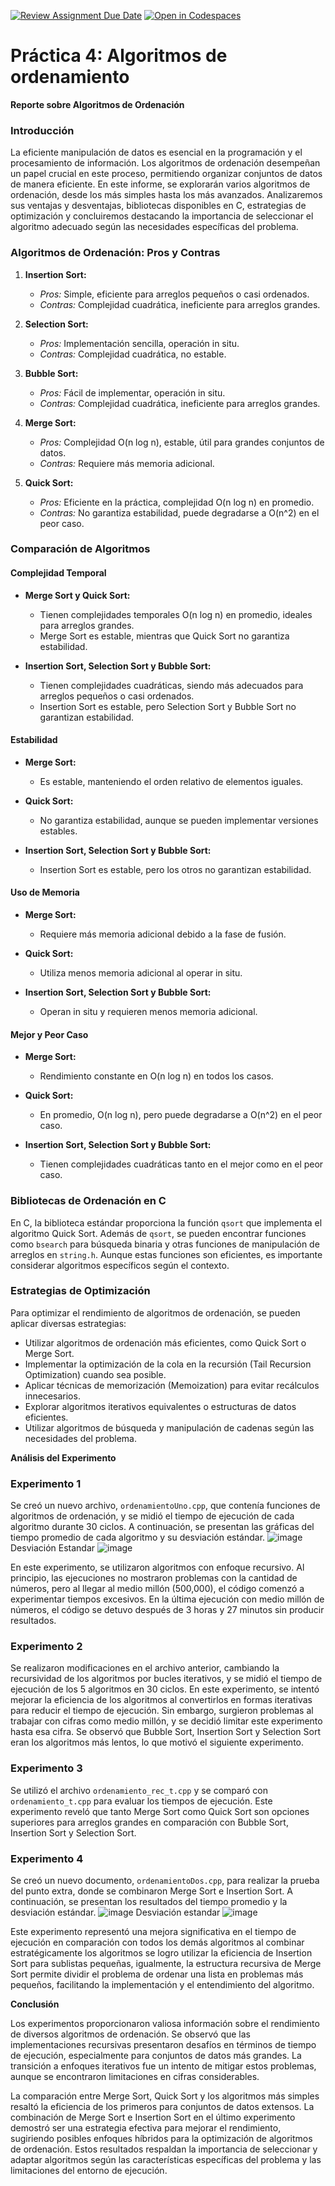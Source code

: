 [![Review Assignment Due Date](https://classroom.github.com/assets/deadline-readme-button-24ddc0f5d75046c5622901739e7c5dd533143b0c8e959d652212380cedb1ea36.svg)](https://classroom.github.com/a/ke8zCzPd)
[![Open in Codespaces](https://classroom.github.com/assets/launch-codespace-7f7980b617ed060a017424585567c406b6ee15c891e84e1186181d67ecf80aa0.svg)](https://classroom.github.com/open-in-codespaces?assignment_repo_id=13544078)
# Práctica 4: Algoritmos de ordenamiento
**Reporte sobre Algoritmos de Ordenación**

### Introducción

La eficiente manipulación de datos es esencial en la programación y el procesamiento de información. Los algoritmos de ordenación desempeñan un papel crucial en este proceso, permitiendo organizar conjuntos de datos de manera eficiente. En este informe, se explorarán varios algoritmos de ordenación, desde los más simples hasta los más avanzados. Analizaremos sus ventajas y desventajas, bibliotecas disponibles en C, estrategias de optimización y concluiremos destacando la importancia de seleccionar el algoritmo adecuado según las necesidades específicas del problema.

### Algoritmos de Ordenación: Pros y Contras

1. **Insertion Sort:**
   - *Pros:* Simple, eficiente para arreglos pequeños o casi ordenados.
   - *Contras:* Complejidad cuadrática, ineficiente para arreglos grandes.

2. **Selection Sort:**
   - *Pros:* Implementación sencilla, operación in situ.
   - *Contras:* Complejidad cuadrática, no estable.

3. **Bubble Sort:**
   - *Pros:* Fácil de implementar, operación in situ.
   - *Contras:* Complejidad cuadrática, ineficiente para arreglos grandes.

4. **Merge Sort:**
   - *Pros:* Complejidad O(n log n), estable, útil para grandes conjuntos de datos.
   - *Contras:* Requiere más memoria adicional.

5. **Quick Sort:**
   - *Pros:* Eficiente en la práctica, complejidad O(n log n) en promedio.
   - *Contras:* No garantiza estabilidad, puede degradarse a O(n^2) en el peor caso.

### Comparación de Algoritmos

#### Complejidad Temporal

- **Merge Sort y Quick Sort:**
  - Tienen complejidades temporales O(n log n) en promedio, ideales para arreglos grandes.
  - Merge Sort es estable, mientras que Quick Sort no garantiza estabilidad.

- **Insertion Sort, Selection Sort y Bubble Sort:**
  - Tienen complejidades cuadráticas, siendo más adecuados para arreglos pequeños o casi ordenados.
  - Insertion Sort es estable, pero Selection Sort y Bubble Sort no garantizan estabilidad.

#### Estabilidad

- **Merge Sort:**
  - Es estable, manteniendo el orden relativo de elementos iguales.

- **Quick Sort:**
  - No garantiza estabilidad, aunque se pueden implementar versiones estables.

- **Insertion Sort, Selection Sort y Bubble Sort:**
  - Insertion Sort es estable, pero los otros no garantizan estabilidad.

#### Uso de Memoria

- **Merge Sort:**
  - Requiere más memoria adicional debido a la fase de fusión.

- **Quick Sort:**
  - Utiliza menos memoria adicional al operar in situ.

- **Insertion Sort, Selection Sort y Bubble Sort:**
  - Operan in situ y requieren menos memoria adicional.

#### Mejor y Peor Caso

- **Merge Sort:**
  - Rendimiento constante en O(n log n) en todos los casos.

- **Quick Sort:**
  - En promedio, O(n log n), pero puede degradarse a O(n^2) en el peor caso.

- **Insertion Sort, Selection Sort y Bubble Sort:**
  - Tienen complejidades cuadráticas tanto en el mejor como en el peor caso.

### Bibliotecas de Ordenación en C

En C, la biblioteca estándar proporciona la función `qsort` que implementa el algoritmo Quick Sort. Además de `qsort`, se pueden encontrar funciones como `bsearch` para búsqueda binaria y otras funciones de manipulación de arreglos en `string.h`. Aunque estas funciones son eficientes, es importante considerar algoritmos específicos según el contexto.

### Estrategias de Optimización

Para optimizar el rendimiento de algoritmos de ordenación, se pueden aplicar diversas estrategias:
- Utilizar algoritmos de ordenación más eficientes, como Quick Sort o Merge Sort.
- Implementar la optimización de la cola en la recursión (Tail Recursion Optimization) cuando sea posible.
- Aplicar técnicas de memorización (Memoization) para evitar recálculos innecesarios.
- Explorar algoritmos iterativos equivalentes o estructuras de datos eficientes.
- Utilizar algoritmos de búsqueda y manipulación de cadenas según las necesidades del problema.

**Análisis del Experimento**

### Experimento 1

Se creó un nuevo archivo, `ordenamientoUno.cpp`, que contenía funciones de algoritmos de ordenación, y se midió el tiempo de ejecución de cada algoritmo durante 30 ciclos. A continuación, se presentan las gráficas del tiempo promedio de cada algoritmo y su desviación estándar.
![image](https://github.com/AGN-Teaching/practica-4-algoritmos-de-ordenamiento-brizavda/assets/141947806/a4a6b5fa-6db9-479d-ae91-5bcd8cb892ab)
Desviación Estandar
![image](https://github.com/AGN-Teaching/practica-4-algoritmos-de-ordenamiento-brizavda/assets/141947806/43fecc83-5043-4d90-b9ee-991180c8e544)


En este experimento, se utilizaron algoritmos con enfoque recursivo. Al principio, las ejecuciones no mostraron problemas con la cantidad de números, pero al llegar al medio millón (500,000), el código comenzó a experimentar tiempos excesivos. En la última ejecución con medio millón de números, el código se detuvo después de 3 horas y 27 minutos sin producir resultados.

### Experimento 2

Se realizaron modificaciones en el archivo anterior, cambiando la recursividad de los algoritmos por bucles iterativos, y se midió el tiempo de ejecución de los 5 algoritmos en 30 ciclos. 
En este experimento, se intentó mejorar la eficiencia de los algoritmos al convertirlos en formas iterativas para reducir el tiempo de ejecución. Sin embargo, surgieron problemas al trabajar con cifras como medio millón, y se decidió limitar este experimento hasta esa cifra. Se observó que Bubble Sort, Insertion Sort y Selection Sort eran los algoritmos más lentos, lo que motivó el siguiente experimento.

### Experimento 3

Se utilizó el archivo `ordenamiento_rec_t.cpp` y se comparó con `ordenamiento_t.cpp` para evaluar los tiempos de ejecución.
Este experimento reveló que tanto Merge Sort como Quick Sort son opciones superiores para arreglos grandes en comparación con Bubble Sort, Insertion Sort y Selection Sort.

### Experimento 4

Se creó un nuevo documento, `ordenamientoDos.cpp`, para realizar la prueba del punto extra, donde se combinaron Merge Sort e Insertion Sort. A continuación, se presentan los resultados del tiempo promedio y la desviación estándar.
![image](https://github.com/AGN-Teaching/practica-4-algoritmos-de-ordenamiento-brizavda/assets/141947806/8e09a51b-759d-448a-ad1f-c0e31afffd33)
Desviación estandar
![image](https://github.com/AGN-Teaching/practica-4-algoritmos-de-ordenamiento-brizavda/assets/141947806/16ea8fff-8d22-4760-9a2b-8da45624cd76)


Este experimento representó una mejora significativa en el tiempo de ejecución en comparación con todos los demás algoritmos al combinar estratégicamente los algoritmos se logro utilizar la eficiencia de Insertion Sort para sublistas pequeñas, igualmente, la estructura recursiva de Merge Sort permite dividir el problema de ordenar una lista en problemas más pequeños, facilitando la implementación y el entendimiento del algoritmo.

**Conclusión**

Los experimentos proporcionaron valiosa información sobre el rendimiento de diversos algoritmos de ordenación. Se observó que las implementaciones recursivas presentaron desafíos en términos de tiempo de ejecución, especialmente para conjuntos de datos más grandes. La transición a enfoques iterativos fue un intento de mitigar estos problemas, aunque se encontraron limitaciones en cifras considerables.

La comparación entre Merge Sort, Quick Sort y los algoritmos más simples resaltó la eficiencia de los primeros para conjuntos de datos extensos. La combinación de Merge Sort e Insertion Sort en el último experimento demostró ser una estrategia efectiva para mejorar el rendimiento, sugiriendo posibles enfoques híbridos para la optimización de algoritmos de ordenación. Estos resultados respaldan la importancia de seleccionar y adaptar algoritmos según las características específicas del problema y las limitaciones del entorno de ejecución.
